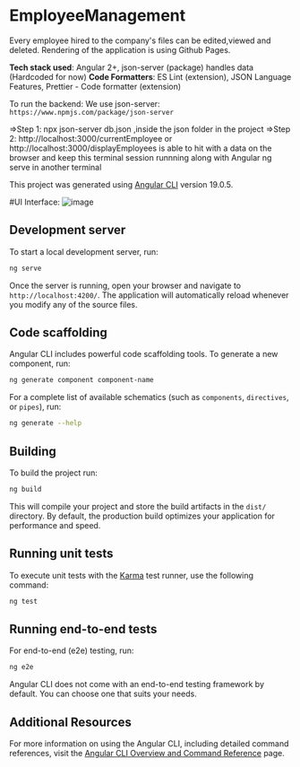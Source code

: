 # EmployeeManagement
Every employee hired to the company's files can be edited,viewed and deleted. Rendering of the application is using Github Pages.

**Tech stack used**: Angular 2+, json-server (package) handles data (Hardcoded for now)
**Code Formatters**: ES Lint (extension), JSON Language Features, Prettier - Code formatter (extension)

To run the backend: We use json-server: `https://www.npmjs.com/package/json-server` 

 =>Step 1: npx json-server db.json ,inside the json folder in the project 
  =>Step 2: http://localhost:3000/currentEmployee or http://localhost:3000/displayEmployees is able to hit with a data on the browser and keep this terminal session runnning along with Angular ng serve in another terminal

This project was generated using [Angular CLI](https://github.com/angular/angular-cli) version 19.0.5.

#UI Interface:
![image](https://github.com/user-attachments/assets/a49e79aa-3121-4872-a1ec-3742d50b5438)





## Development server

To start a local development server, run:

```bash
ng serve
```

Once the server is running, open your browser and navigate to `http://localhost:4200/`. The application will automatically reload whenever you modify any of the source files.

## Code scaffolding

Angular CLI includes powerful code scaffolding tools. To generate a new component, run:

```bash
ng generate component component-name
```

For a complete list of available schematics (such as `components`, `directives`, or `pipes`), run:

```bash
ng generate --help
```

## Building

To build the project run:

```bash
ng build
```

This will compile your project and store the build artifacts in the `dist/` directory. By default, the production build optimizes your application for performance and speed.

## Running unit tests

To execute unit tests with the [Karma](https://karma-runner.github.io) test runner, use the following command:

```bash
ng test
```

## Running end-to-end tests

For end-to-end (e2e) testing, run:

```bash
ng e2e
```

Angular CLI does not come with an end-to-end testing framework by default. You can choose one that suits your needs.

## Additional Resources

For more information on using the Angular CLI, including detailed command references, visit the [Angular CLI Overview and Command Reference](https://angular.dev/tools/cli) page.
